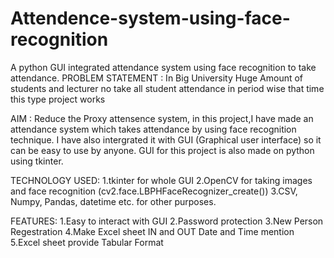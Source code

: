 # Attendence-system-using-face-recognition
A python GUI integrated attendance system using face recognition to take attendance.
PROBLEM STATEMENT :
          In Big University Huge Amount of students and lecturer no take all student attendance in period wise that time this type project works
          
AIM :
          Reduce the Proxy attensence system, in this project,I have made an attendance system which takes attendance by using face recognition technique. I have also intergrated it with GUI (Graphical user interface) so it can be easy to use by anyone. GUI for this project is also made on python using tkinter.

TECHNOLOGY USED:
1.tkinter for whole GUI
2.OpenCV for taking images and face recognition (cv2.face.LBPHFaceRecognizer_create())
3.CSV, Numpy, Pandas, datetime etc. for other purposes.

FEATURES:
1.Easy to interact with GUI
2.Password protection 
3.New Person Regestration
4.Make Excel sheet IN and OUT Date and Time mention
5.Excel sheet provide Tabular Format




          
